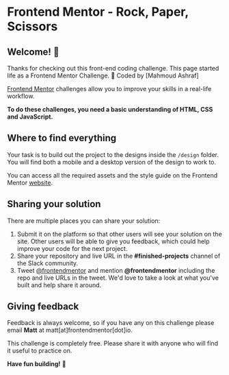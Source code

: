 # Frontend Mentor - Rock, Paper, Scissors


## Welcome! 👋

Thanks for checking out this front-end coding challenge. This page started life as a Frontend Mentor Challenge. 🎉 Coded by [Mahmoud Ashraf]

[Frontend Mentor](https://www.frontendmentor.io) challenges allow you to improve your skills in a real-life workflow.

**To do these challenges, you need a basic understanding of HTML, CSS and JavaScript.**

## Where to find everything

Your task is to build out the project to the designs inside the `/design` folder. You will find both a mobile and a desktop version of the design to work to.

You can access all the required assets and the style guide on the Frontend Mentor [website](https://www.frontendmentor.io).

## Sharing your solution

There are multiple places you can share your solution:

1. Submit it on the platform so that other users will see your solution on the site. Other users will be able to give you feedback, which could help improve your code for the next project.
2. Share your repository and live URL in the **#finished-projects** channel of the Slack community.
3. Tweet [@frontendmentor](https://twitter.com/frontendmentor) and mention **@frontendmentor** including the repo and live URLs in the tweet. We'd love to take a look at what you've built and help share it around.

## Giving feedback

Feedback is always welcome, so if you have any on this challenge please email **Matt** at matt[at]frontendmentor[dot]io.

This challenge is completely free. Please share it with anyone who will find it useful to practice on.

**Have fun building!** 🚀
